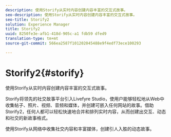 ```yaml
---
description: 使用Storify从实时内容创建内容丰富的交互式故事。
seo-description: 使用Storify从实时内容创建内容丰富的交互式故事。
seo-title: Storify2
solution: Experience Manager
title: Storify2
uuid: 8250fe3e-afb1-418d-905c-a1 fdb59 dfed9
translation-type: tm+mt
source-git-commit: 566ea2587f101202045488e9f4edf73ece100293

---
```



# Storify2{#storify}

使用Storify从实时内容创建内容丰富的交互式故事。

Storify将领先的社交故事平台引入Livefyre Studio，使用户能够轻松地从Web中收集帖子、照片、视频、音频和媒体，并创建可嵌入任何网站的故事。借助Storify2，任何人都可以轻松快速地合并和排列实时内容，从而创建出交互、动态和社交的新故事格式。

使用Storify从网络中收集社交内容和丰富媒体，创建引人入胜的动态故事。
